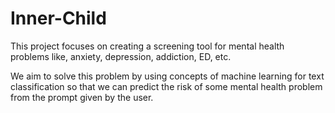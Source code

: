 # Inner-Child
This project focuses on creating a screening tool for mental health problems like, anxiety, depression, addiction, ED, etc.

We aim to solve this problem by using concepts of machine learning for text classification so that we can predict the risk of some mental health problem from the prompt given by the user.
